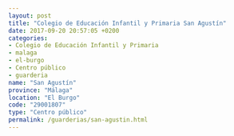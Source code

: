 ```yaml
---
layout: post
title: "Colegio de Educación Infantil y Primaria San Agustín"
date: 2017-09-20 20:57:05 +0200
categories:
- Colegio de Educación Infantil y Primaria
- malaga
- el-burgo
- Centro público
- guarderia
name: "San Agustín"
province: "Málaga"
location: "El Burgo"
code: "29001807"
type: "Centro público"
permalink: /guarderias/san-agustin.html
---
```

